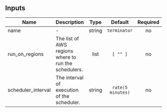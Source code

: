 ## Inputs

| Name | Description | Type | Default | Required |
|------|-------------|:----:|:-----:|:-----:|
| name | - | string | `terminator` | no |
| run\_on\_regions | The list of AWS regions where to run the schedulers. | list | `[ "" ]` | no |
| scheduler\_interval | The interval of execution of the scheduler. | string | `rate(5 minutes)` | no |


